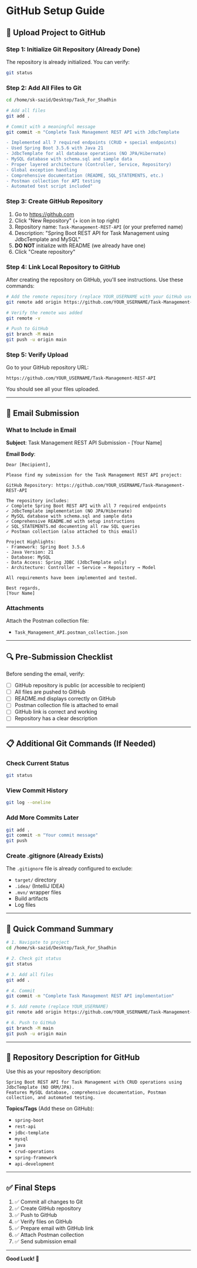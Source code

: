 # GitHub Setup Guide

## 📌 Upload Project to GitHub

### Step 1: Initialize Git Repository (Already Done)

The repository is already initialized. You can verify:
```bash
git status
```

### Step 2: Add All Files to Git

```bash
cd /home/sk-sazid/Desktop/Task_For_Shadhin

# Add all files
git add .

# Commit with a meaningful message
git commit -m "Complete Task Management REST API with JdbcTemplate

- Implemented all 7 required endpoints (CRUD + special endpoints)
- Used Spring Boot 3.5.6 with Java 21
- JdbcTemplate for all database operations (NO JPA/Hibernate)
- MySQL database with schema.sql and sample data
- Proper layered architecture (Controller, Service, Repository)
- Global exception handling
- Comprehensive documentation (README, SQL_STATEMENTS, etc.)
- Postman collection for API testing
- Automated test script included"
```

### Step 3: Create GitHub Repository

1. Go to https://github.com
2. Click "New Repository" (+ icon in top right)
3. Repository name: `Task-Management-REST-API` (or your preferred name)
4. Description: "Spring Boot REST API for Task Management using JdbcTemplate and MySQL"
5. **DO NOT** initialize with README (we already have one)
6. Click "Create repository"

### Step 4: Link Local Repository to GitHub

After creating the repository on GitHub, you'll see instructions. Use these commands:

```bash
# Add the remote repository (replace YOUR_USERNAME with your GitHub username)
git remote add origin https://github.com/YOUR_USERNAME/Task-Management-REST-API.git

# Verify the remote was added
git remote -v

# Push to GitHub
git branch -M main
git push -u origin main
```

### Step 5: Verify Upload

Go to your GitHub repository URL:
```
https://github.com/YOUR_USERNAME/Task-Management-REST-API
```

You should see all your files uploaded.

---

## 📧 Email Submission

### What to Include in Email

**Subject**: Task Management REST API Submission - [Your Name]

**Email Body**:
```
Dear [Recipient],

Please find my submission for the Task Management REST API project:

GitHub Repository: https://github.com/YOUR_USERNAME/Task-Management-REST-API

The repository includes:
✓ Complete Spring Boot REST API with all 7 required endpoints
✓ JdbcTemplate implementation (NO JPA/Hibernate)
✓ MySQL database with schema.sql and sample data
✓ Comprehensive README.md with setup instructions
✓ SQL_STATEMENTS.md documenting all raw SQL queries
✓ Postman collection (also attached to this email)

Project Highlights:
- Framework: Spring Boot 3.5.6
- Java Version: 21
- Database: MySQL
- Data Access: Spring JDBC (JdbcTemplate only)
- Architecture: Controller → Service → Repository → Model

All requirements have been implemented and tested.

Best regards,
[Your Name]
```

### Attachments
Attach the Postman collection file:
- `Task_Management_API.postman_collection.json`

---

## 🔍 Pre-Submission Checklist

Before sending the email, verify:

- [ ] GitHub repository is public (or accessible to recipient)
- [ ] All files are pushed to GitHub
- [ ] README.md displays correctly on GitHub
- [ ] Postman collection file is attached to email
- [ ] GitHub link is correct and working
- [ ] Repository has a clear description

---

## 📋 Additional Git Commands (If Needed)

### Check Current Status
```bash
git status
```

### View Commit History
```bash
git log --oneline
```

### Add More Commits Later
```bash
git add .
git commit -m "Your commit message"
git push
```

### Create .gitignore (Already Exists)
The `.gitignore` file is already configured to exclude:
- `target/` directory
- `.idea/` (IntelliJ IDEA)
- `.mvn/` wrapper files
- Build artifacts
- Log files

---

## 🚀 Quick Command Summary

```bash
# 1. Navigate to project
cd /home/sk-sazid/Desktop/Task_For_Shadhin

# 2. Check git status
git status

# 3. Add all files
git add .

# 4. Commit
git commit -m "Complete Task Management REST API implementation"

# 5. Add remote (replace YOUR_USERNAME)
git remote add origin https://github.com/YOUR_USERNAME/Task-Management-REST-API.git

# 6. Push to GitHub
git branch -M main
git push -u origin main
```

---

## 📝 Repository Description for GitHub

Use this as your repository description:

```
Spring Boot REST API for Task Management with CRUD operations using JdbcTemplate (NO ORM/JPA). 
Features MySQL database, comprehensive documentation, Postman collection, and automated testing.
```

**Topics/Tags** (Add these on GitHub):
- `spring-boot`
- `rest-api`
- `jdbc-template`
- `mysql`
- `java`
- `crud-operations`
- `spring-framework`
- `api-development`

---

## ✅ Final Steps

1. ✅ Commit all changes to Git
2. ✅ Create GitHub repository
3. ✅ Push to GitHub
4. ✅ Verify files on GitHub
5. ✅ Prepare email with GitHub link
6. ✅ Attach Postman collection
7. ✅ Send submission email

---

**Good Luck! 🎉**
